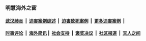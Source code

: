 
### 明慧海外之窗

####  [武汉肺炎](indexes/365.md?t=03290100) &nbsp;|&nbsp;  [迫害案例综述](indexes/328.md?t=03290100) &nbsp;|&nbsp; [迫害致死案例](indexes/277.md?t=03290100)  &nbsp;|&nbsp; [更多迫害案例](indexes/81.md?t=03290100)  &nbsp;|&nbsp; 
####  [时事评论](indexes/19.md?t=03290100) &nbsp;|&nbsp; [海外简讯](indexes/245.md?t=03290100)&nbsp;|&nbsp;  [社会支持](indexes/140.md?t=03290100) &nbsp;|&nbsp; [褒奖决议](indexes/282.md?t=03290100) &nbsp;|&nbsp; [社区报道](indexes/91.md?t=03290100)  &nbsp;|&nbsp; [天人之间](indexes/78.md?t=03290100) 

